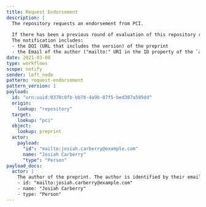 ```yaml
---
title: Request Endorsement
description: |
  The repository requests an endorsement from PCI.
  
  If there has been a previous round of evaluation of this repository resource, then this notification may include an `inReplyTo` property that references the Activity `ID` of the  previous `Reject` notification.
  The notification includes:
  - the DOI (URL that includes the version) of the preprint
  - the Email of the author ("mailto:" URI in the ID property of the `actor`)
date: 2021-03-08
type: workflows
scope: notify
sender: left_node
pattern: request-endorsement
pattern_version: 1
payload:
  id: "urn:uuid:0370c0fb-bb78-4a9b-87f5-bed307a509dd"
  origin:
    lookup: "repository"
  target:
    lookup: "pci"
  object:
    lookup: preprint
  actor:
    payload:
      "id": "mailto:josiah.carberry@example.com"
      name: "Josiah Carberry"
      "type": "Person"
payload_docs:
  actor: |
    The author of the preprint. The author is identified by their email (in URI form) so that PCI can contact them out of band of the Notify protocol.
    - id: "mailto:josiah.carberry@example.com"
    - name: "Josiah Carberry"
    - type: "Person"
---
```

